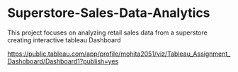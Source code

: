 # Superstore-Sales-Data-Analytics
This project focuses on analyzing retail sales data from a superstore creating interactive tableau Dashboard

https://public.tableau.com/app/profile/mohita2051/viz/Tableau_Assignment_Dashoboard/Dashboard1?publish=yes
